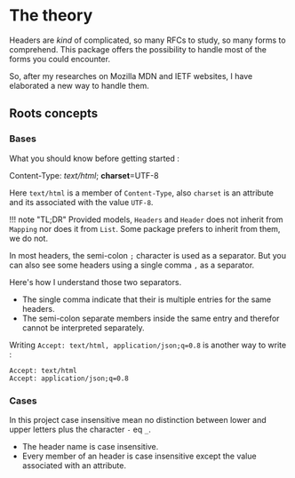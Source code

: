 # The theory

Headers are *kind* of complicated, so many RFCs to study, so many forms to comprehend. This package offers the possibility to 
handle most of the forms you could encounter.

So, after my researches on Mozilla MDN and IETF websites, I have elaborated a new way to handle them.

## Roots concepts

### Bases

What you should know before getting started :

Content-Type: *text/html*; **charset**=UTF-8

Here `text/html` is a member of `Content-Type`, also `charset` is an attribute and its associated with the value `UTF-8`.

!!! note "TL;DR"
    Provided models, `Headers` and `Header` does not inherit from `Mapping` nor does it from `List`. Some package prefers to inherit from them, we do not. 

In most headers, the semi-colon `;` character is used as a separator. But you can also see some headers using a single comma `,` as a separator.

Here's how I understand those two separators.

- The single comma indicate that their is multiple entries for the same headers.
- The semi-colon separate members inside the same entry and therefor cannot be interpreted separately.

Writing `Accept: text/html, application/json;q=0.8` is another way to write :

```
Accept: text/html
Accept: application/json;q=0.8
```

### Cases

In this project case insensitive mean no distinction between lower and upper letters plus the character `-` eq `_`.

- The header name is case insensitive.
- Every member of an header is case insensitive except the value associated with an attribute.
